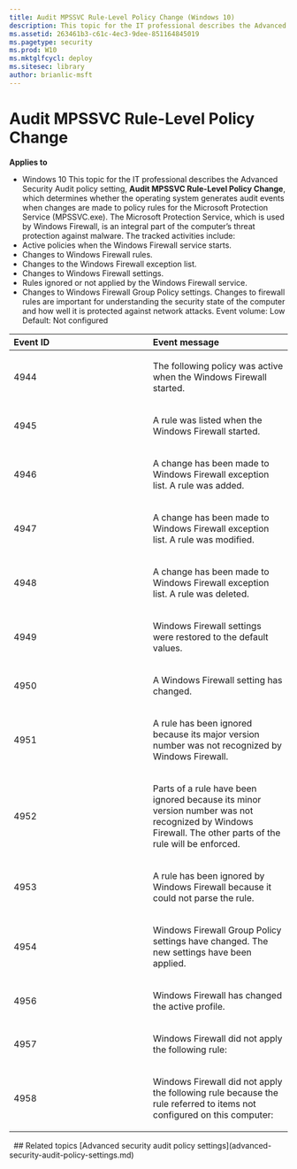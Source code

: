 ```yaml
---
title: Audit MPSSVC Rule-Level Policy Change (Windows 10)
description: This topic for the IT professional describes the Advanced Security Audit policy setting, Audit MPSSVC Rule-Level Policy Change, which determines whether the operating system generates audit events when changes are made to policy rules for the Microsoft Protection Service (MPSSVC.exe).
ms.assetid: 263461b3-c61c-4ec3-9dee-851164845019
ms.pagetype: security
ms.prod: W10
ms.mktglfcycl: deploy
ms.sitesec: library
author: brianlic-msft
---
```

# Audit MPSSVC Rule-Level Policy Change
**Applies to**
-   Windows 10
This topic for the IT professional describes the Advanced Security Audit policy setting, **Audit MPSSVC Rule-Level Policy Change**, which determines whether the operating system generates audit events when changes are made to policy rules for the Microsoft Protection Service (MPSSVC.exe).
The Microsoft Protection Service, which is used by Windows Firewall, is an integral part of the computer’s threat protection against malware. The tracked activities include:
-   Active policies when the Windows Firewall service starts.
-   Changes to Windows Firewall rules.
-   Changes to the Windows Firewall exception list.
-   Changes to Windows Firewall settings.
-   Rules ignored or not applied by the Windows Firewall service.
-   Changes to Windows Firewall Group Policy settings.
Changes to firewall rules are important for understanding the security state of the computer and how well it is protected against network attacks.
Event volume: Low
Default: Not configured
<table>
<colgroup>
<col width="50%" />
<col width="50%" />
</colgroup>
<thead>
<tr class="header">
<th align="left">Event ID</th>
<th align="left">Event message</th>
</tr>
</thead>
<tbody>
<tr class="odd">
<td align="left"><p>4944</p></td>
<td align="left"><p>The following policy was active when the Windows Firewall started.</p></td>
</tr>
<tr class="even">
<td align="left"><p>4945</p></td>
<td align="left"><p>A rule was listed when the Windows Firewall started.</p></td>
</tr>
<tr class="odd">
<td align="left"><p>4946</p></td>
<td align="left"><p>A change has been made to Windows Firewall exception list. A rule was added.</p></td>
</tr>
<tr class="even">
<td align="left"><p>4947</p></td>
<td align="left"><p>A change has been made to Windows Firewall exception list. A rule was modified.</p></td>
</tr>
<tr class="odd">
<td align="left"><p>4948</p></td>
<td align="left"><p>A change has been made to Windows Firewall exception list. A rule was deleted.</p></td>
</tr>
<tr class="even">
<td align="left"><p>4949</p></td>
<td align="left"><p>Windows Firewall settings were restored to the default values.</p></td>
</tr>
<tr class="odd">
<td align="left"><p>4950</p></td>
<td align="left"><p>A Windows Firewall setting has changed.</p></td>
</tr>
<tr class="even">
<td align="left"><p>4951</p></td>
<td align="left"><p>A rule has been ignored because its major version number was not recognized by Windows Firewall.</p></td>
</tr>
<tr class="odd">
<td align="left"><p>4952</p></td>
<td align="left"><p>Parts of a rule have been ignored because its minor version number was not recognized by Windows Firewall. The other parts of the rule will be enforced.</p></td>
</tr>
<tr class="even">
<td align="left"><p>4953</p></td>
<td align="left"><p>A rule has been ignored by Windows Firewall because it could not parse the rule.</p></td>
</tr>
<tr class="odd">
<td align="left"><p>4954</p></td>
<td align="left"><p>Windows Firewall Group Policy settings have changed. The new settings have been applied.</p></td>
</tr>
<tr class="even">
<td align="left"><p>4956</p></td>
<td align="left"><p>Windows Firewall has changed the active profile.</p></td>
</tr>
<tr class="odd">
<td align="left"><p>4957</p></td>
<td align="left"><p>Windows Firewall did not apply the following rule:</p></td>
</tr>
<tr class="even">
<td align="left"><p>4958</p></td>
<td align="left"><p>Windows Firewall did not apply the following rule because the rule referred to items not configured on this computer:</p></td>
</tr>
</tbody>
</table>
 
## Related topics
[Advanced security audit policy settings](advanced-security-audit-policy-settings.md)
 
 
